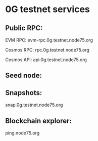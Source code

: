 # 0G testnet services

## Public RPC:

EVM RPC: evm-rpc.0g.testnet.node75.org

Cosmos RPC: rpc.0g.testnet.node75.org

Cosmos API: api.0g.testnet.node75.org

## Seed node:

## Snapshots:

snap.0g.testnet.node75.org

## Blockchain explorer:
ping.node75.org
